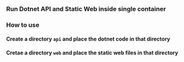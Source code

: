 ### Run Dotnet API and Static Web inside single container

### How to use
#### Create a directory `api` and place the dotnet code in that directory
#### Cretae a directory `web` and place the static web files in that directory
